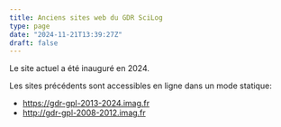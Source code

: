```yaml
---
title: Anciens sites web du GDR SciLog
type: page
date: "2024-11-21T13:39:27Z"
draft: false
---
```


Le site actuel a été inauguré en 2024.

Les sites précédents sont accessibles en ligne dans un mode statique:

  * <https://gdr-gpl-2013-2024.imag.fr>
  * <http://gdr-gpl-2008-2012.imag.fr>



